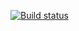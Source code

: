 [![Build status](https://ci.appveyor.com/api/projects/status/hdtrikj6qyrbek3f?svg=true)](https://ci.appveyor.com/project/Alexey-hub0/delivery-card)
